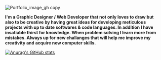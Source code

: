 ![Portfolio_image_gh copy](https://user-images.githubusercontent.com/57510946/118076796-7bd5f900-b378-11eb-826c-ade921b307f5.jpg)

**I'm a Graphic Designer / Web Developer that not only loves to draw but also to be creative by having great ideas for developing meticulous projects with up to date softwares & code languages.
In addition I have insatiable thirst for knowledge. When problem solving I learn more from mistakes. Always up for new challanges that will help me improve my creativity and acquire new computer skills.**

[![Anurag's GitHub stats](https://github-readme-stats.vercel.app/api?username=Reynaldo-AlvarezJr)](https://github.com/anuraghazra/github-readme-stats)




<!--
**Reynaldo-AlvarezJr/Reynaldo-AlvarezJr** is a ✨ _special_ ✨ repository because its `README.md` (this file) appears on your GitHub profile.

Here are some ideas to get you started:

- 🔭 I’m currently working on ...
- 🌱 I’m currently learning ...
- 👯 I’m looking to collaborate on ...
- 🤔 I’m looking for help with ...
- 💬 Ask me about ...
- 📫 How to reach me: ...
- 😄 Pronouns: ...
- ⚡ Fun fact: ...
-->
